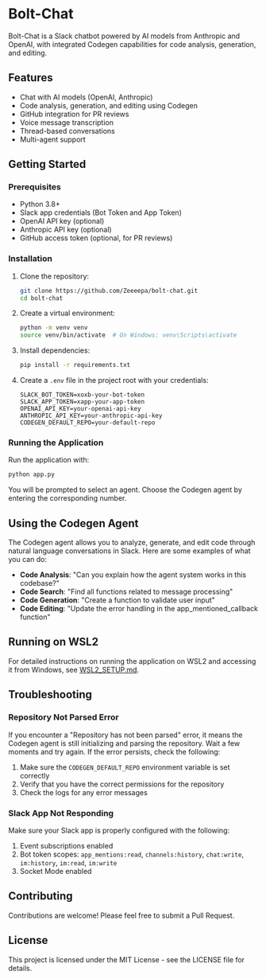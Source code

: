 # Bolt-Chat

Bolt-Chat is a Slack chatbot powered by AI models from Anthropic and OpenAI, with integrated Codegen capabilities for code analysis, generation, and editing.

## Features

- Chat with AI models (OpenAI, Anthropic)
- Code analysis, generation, and editing using Codegen
- GitHub integration for PR reviews
- Voice message transcription
- Thread-based conversations
- Multi-agent support

## Getting Started

### Prerequisites

- Python 3.8+
- Slack app credentials (Bot Token and App Token)
- OpenAI API key (optional)
- Anthropic API key (optional)
- GitHub access token (optional, for PR reviews)

### Installation

1. Clone the repository:
   ```bash
   git clone https://github.com/Zeeeepa/bolt-chat.git
   cd bolt-chat
   ```

2. Create a virtual environment:
   ```bash
   python -m venv venv
   source venv/bin/activate  # On Windows: venv\Scripts\activate
   ```

3. Install dependencies:
   ```bash
   pip install -r requirements.txt
   ```

4. Create a `.env` file in the project root with your credentials:
   ```
   SLACK_BOT_TOKEN=xoxb-your-bot-token
   SLACK_APP_TOKEN=xapp-your-app-token
   OPENAI_API_KEY=your-openai-api-key
   ANTHROPIC_API_KEY=your-anthropic-api-key
   CODEGEN_DEFAULT_REPO=your-default-repo
   ```

### Running the Application

Run the application with:
```bash
python app.py
```

You will be prompted to select an agent. Choose the Codegen agent by entering the corresponding number.

## Using the Codegen Agent

The Codegen agent allows you to analyze, generate, and edit code through natural language conversations in Slack. Here are some examples of what you can do:

- **Code Analysis**: "Can you explain how the agent system works in this codebase?"
- **Code Search**: "Find all functions related to message processing"
- **Code Generation**: "Create a function to validate user input"
- **Code Editing**: "Update the error handling in the app_mentioned_callback function"

## Running on WSL2

For detailed instructions on running the application on WSL2 and accessing it from Windows, see [WSL2_SETUP.md](WSL2_SETUP.md).

## Troubleshooting

### Repository Not Parsed Error

If you encounter a "Repository has not been parsed" error, it means the Codegen agent is still initializing and parsing the repository. Wait a few moments and try again. If the error persists, check the following:

1. Make sure the `CODEGEN_DEFAULT_REPO` environment variable is set correctly
2. Verify that you have the correct permissions for the repository
3. Check the logs for any error messages

### Slack App Not Responding

Make sure your Slack app is properly configured with the following:

1. Event subscriptions enabled
2. Bot token scopes: `app_mentions:read`, `channels:history`, `chat:write`, `im:history`, `im:read`, `im:write`
3. Socket Mode enabled

## Contributing

Contributions are welcome! Please feel free to submit a Pull Request.

## License

This project is licensed under the MIT License - see the LICENSE file for details.